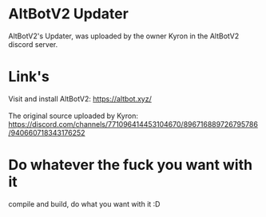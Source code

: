 # AltBotV2 Updater
AltBotV2's Updater, was uploaded by the owner Kyron in the AltBotV2 discord server.

# Link's
Visit and install AltBotV2: https://altbot.xyz/
<br /> <br />
The original source uploaded by Kyron: https://discord.com/channels/771096414453104670/896716889726795786/940660718343176252

# Do whatever the fuck you want with it
compile and build, do what you want with it :D
